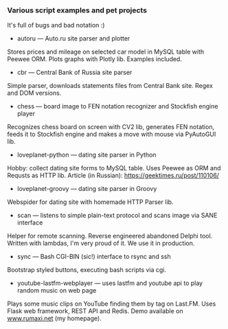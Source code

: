 ### Various script examples and pet projects
It's full of bugs and bad notation :)

* autoru — Auto.ru site parser and plotter

Stores prices and mileage on selected car model in MySQL table with Peewee ORM. Plots graphs with Plotly lib. Examples included.

* cbr — Central Bank of Russia site parser

Simple parser, downloads statements files from Central Bank site. Regex and DOM versions.

* chess — board image to FEN notation recognizer and Stockfish engine player

Recognizes chess board on screen with CV2 lib, generates FEN notation, feeds it to Stockfish engine and makes a move with mouse via PyAutoGUI lib.

* loveplanet-python — dating site parser in Python

Hobby: collect dating site forms to MySQL table. Uses Peewee as ORM and Requsts as HTTP lib.
Article (in Russian): https://geektimes.ru/post/110106/

* loveplanet-groovy — dating site parser in Groovy

Webspider for dating site with homemade HTTP Parser lib.

* scan — listens to simple plain-text protocol and scans image via SANE interface

Helper for remote scanning. Reverse engineered abandoned Delphi tool. Written with lambdas, I'm very proud of it. We use it in production.

* sync — Bash CGI-BIN (sic!) interface to rsync and ssh

Bootstrap styled buttons, executing bash scripts via cgi.

* youtube-lastfm-webplayer — uses lastfm and youtube api to play random music on web page 

Plays some music clips on YouTube finding them by tag on Last.FM. Uses Flask web framework, REST API and Redis.
Demo available on www.rumaxi.net (my homepage).



